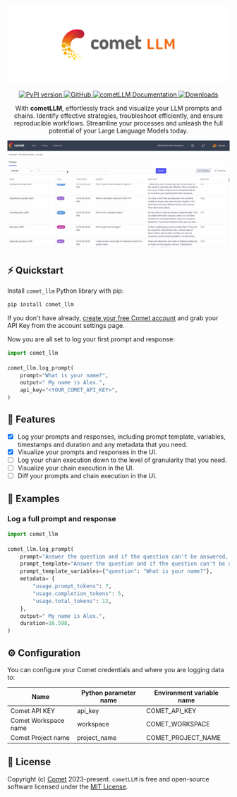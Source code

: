<p align="center">
    <picture>
        <source alt="cometLLM" media="(prefers-color-scheme: dark)" srcset="https://github.com/comet-ml/comet-llm/raw/main/logo-dark.svg">
        <img alt="cometLLM" src="https://github.com/comet-ml/comet-llm/raw/main/logo.svg">
    </picture>
</p>
<p align="center">
    <a href="https://pypi.org/project/comet-llm">
        <img src="https://img.shields.io/pypi/v/comet-llm" alt="PyPI version">
    </a>
    <a rel="nofollow" href="https://opensource.org/license/mit/">
        <img alt="GitHub" src="https://img.shields.io/badge/License-MIT-blue.svg">
    </a>
    <a href="https://www.comet.com/docs/v2/guides/large-language-models/overview/" rel="nofollow">
        <img src="https://img.shields.io/badge/cometLLM-Docs-blue.svg" alt="cometLLM Documentation">
    </a>
    <a rel="nofollow" href="https://pepy.tech/project/comet-llm">
        <img style="max-width: 100%;" src="https://static.pepy.tech/badge/comet-llm" alt="Downloads">
    </a>
</p>
<p align="center">
    With <b>cometLLM</b>, effortlessly track and visualize your LLM prompts and chains. Identify effective strategies, troubleshoot efficiently, and ensure reproducible workflows. Streamline your processes and unleash the full potential of your Large Language Models today.
</p>
</p>

![Alt Text](comet_llm.gif)

## ⚡️ Quickstart

Install `comet_llm` Python library with pip:

```bash
pip install comet_llm
```

If you don't have already, [create your free Comet account](https://www.comet.com/signup/?utm_source=comet_llm&utm_medium=referral&utm_content=github) and grab your API Key from the account settings page.

Now you are all set to log your first prompt and response:

```python
import comet_llm

comet_llm.log_prompt(
    prompt="What is your name?",
    output=" My name is Alex.",
    api_key="<YOUR_COMET_API_KEY>",
)
```

## 🎯 Features

- [x] Log your prompts and responses, including prompt template, variables, timestamps and duration and any metadata that you need.
- [x] Visualize your prompts and responses in the UI.
- [ ] Log your chain execution down to the level of granularity that you need.
- [ ] Visualize your chain execution in the UI.
- [ ] Diff your prompts and chain execution in the UI.

## 👀 Examples

### Log a full prompt and response

```python
import comet_llm

comet_llm.log_prompt(
    prompt="Answer the question and if the question can't be answered, say \"I don't know\"\n\n---\n\nQuestion: What is your name?\nAnswer:",
    prompt_template="Answer the question and if the question can't be answered, say \"I don't know\"\n\n---\n\nQuestion: {{question}}?\nAnswer:",
    prompt_template_variables={"question": "What is your name?"},
    metadata= {
        "usage.prompt_tokens": 7,
        "usage.completion_tokens": 5,
        "usage.total_tokens": 12,
    },
    output=" My name is Alex.",
    duration=16.598,
)
```

## ⚙️ Configuration

You can configure your Comet credentials and where you are logging data to:

| Name                 | Python parameter name | Environment variable name |
| -------------------- | --------------------- | ------------------------- |
| Comet API KEY        | api_key               | COMET_API_KEY             |
| Comet Workspace name | workspace             | COMET_WORKSPACE           |
| Comet Project name   | project_name          | COMET_PROJECT_NAME        |

## 📝 License

Copyright (c) [Comet](https://www.comet.com/site/) 2023-present. `cometLLM` is free and open-source software licensed under the [MIT License](https://github.com/comet-ml/comet-llm/blob/master/LICENSE).
